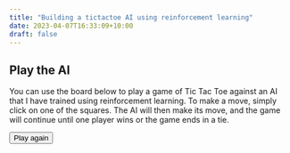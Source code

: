 ```yaml
---
title: "Building a tictactoe AI using reinforcement learning"
date: 2023-04-07T16:33:09+10:00
draft: false
---
```


## Play the AI

You can use the board below to play a game of Tic Tac Toe against an AI that I have trained using reinforcement learning. To make a move, simply click on one of the squares. The AI will then make its move, and the game will continue until one player wins or the game ends in a tie.


<head>
    <link rel="stylesheet" href='/tictactoe/static/css/main.css' />
    <!-- Import TensorFlow.js -->
    <script src="https://cdn.jsdelivr.net/npm/@tensorflow/tfjs@2.0.0/dist/tf.min.js"></script>
    <!-- Import tfjs-vis -->
    <script src="https://cdn.jsdelivr.net/npm/@tensorflow/tfjs-vis@1.0.2/dist/tfjs-vis.umd.min.js"></script>
</head>
<body>
    <script type="module" src='/tictactoe/game.js' defer></script>
    <div class="game_container">
        <div class="board">
            <div class="square" data-value="0"></div>
            <div class="square" data-value="1"></div>
            <div class="square" data-value="2"></div>
            <div class="square" data-value="3"></div>
            <div class="square" data-value="4"></div>
            <div class="square" data-value="5"></div>
            <div class="square" data-value="6"></div>
            <div class="square" data-value="7"></div>
            <div class="square" data-value="8"></div>
        </div>
    </div>
    <div class="game-over">
        <div class="game-over-text"></div>
        <button class="restart">Play again</button>
    </div>
</body>
